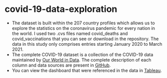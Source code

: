 # covid-19-data-exploration

- The dataset is built within the 207 country profiles which allows us to explore the statistics on the coronavirus pandemic for every nation in the world. I used two .cvs files named covid_deaths and covid_vaccinations that you can see or download in the repository. The data in this study only comprises entries starting January 2020 to March 2021.
- The complete COVID-19 dataset is a collection of the COVID-19 data maintained by [Our World in Data](https://ourworldindata.org/coronavirus).  The complete description of each column and data sources are present in [GitHub](https://github.com/owid/covid-19-data/tree/master/public/data). 
- You can view the dashboard that were referenced in the data in [Tableau](https://public.tableau.com/shared/K2HDF2PDH?:display_count=n&:origin=viz_share_link).
